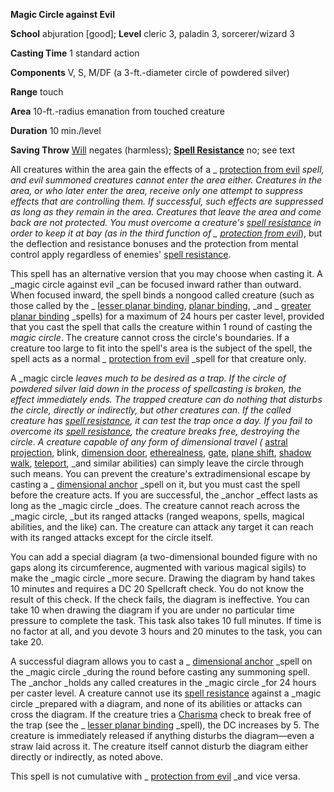  **Magic Circle against Evil**

**School** abjuration [good]; **Level** cleric 3, paladin 3, sorcerer/wizard 3

**Casting Time** 1 standard action

**Components** V, S, M/DF (a 3-ft.-diameter circle of powdered silver)

**Range** touch

**Area** 10-ft.-radius emanation from touched creature

**Duration** 10 min./level

**Saving Throw** [Will](../combat.html#_will) negates (harmless); **[Spell Resistance](../glossary.html#_spell-resistance)** no; see text

All creatures within the area gain the effects of a _ [protection from evil](protectionFromEvil.html#_protection-from-evil) _spell, and evil summoned creatures cannot enter the area either. Creatures in the area, or who later enter the area, receive only one attempt to suppress effects that are controlling them. If successful, such effects are suppressed as long as they remain in the area. Creatures that leave the area and come back are not protected. You must overcome a creature's [spell resistance](../glossary.html#_spell-resistance) in order to keep it at bay (as in the third function of _ [protection from evil](protectionFromEvil.html#_protection-from-evil)_), but the deflection and resistance bonuses and the protection from mental control apply regardless of enemies' [spell resistance](../glossary.html#_spell-resistance).

This spell has an alternative version that you may choose when casting it. A _magic circle against evil _can be focused inward rather than outward. When focused inward, the spell binds a nongood called creature (such as those called by the _ [lesser planar binding](planarBinding.html#_planar-binding-lesser), [planar binding](planarBinding.html#_planar-binding), _and _ [greater planar binding](planarBinding.html#_planar-binding-greater) _spells) for a maximum of 24 hours per caster level, provided that you cast the spell that calls the creature within 1 round of casting the _magic circle_. The creature cannot cross the circle's boundaries. If a creature too large to fit into the spell's area is the subject of the spell, the spell acts as a normal _ [protection from evil](protectionFromEvil.html#_protection-from-evil) _spell for that creature only.

A _magic circle _leaves much to be desired as a trap. If the circle of powdered silver laid down in the process of spellcasting is broken, the effect immediately ends. The trapped creature can do nothing that disturbs the circle, directly or indirectly, but other creatures can. If the called creature has [spell resistance](../glossary.html#_spell-resistance), it can test the trap once a day. If you fail to overcome its [spell resistance](../glossary.html#_spell-resistance), the creature breaks free, destroying the circle. A creature capable of any form of dimensional travel (_ [astral projection](astralProjection.html#_astral-projection), blink, [dimension door](dimensionDoor.html#_dimension-door), [etherealness](etherealness.html#_etherealness), [gate](gate.html#_gate), [plane shift](planeShift.html#_plane-shift), [shadow walk](shadowWalk.html#_shadow-walk), [teleport](teleport.html#_teleport), _and similar abilities) can simply leave the circle through such means. You can prevent the creature's extradimensional escape by casting a _ [dimensional anchor](dimensionalAnchor.html#_dimensional-anchor) _spell on it, but you must cast the spell before the creature acts. If you are successful, the _anchor _effect lasts as long as the _magic circle _does. The creature cannot reach across the _magic circle, _but its ranged attacks (ranged weapons, spells, magical abilities, and the like) can. The creature can attack any target it can reach with its ranged attacks except for the circle itself.

You can add a special diagram (a two-dimensional bounded figure with no gaps along its circumference, augmented with various magical sigils) to make the _magic circle _more secure. Drawing the diagram by hand takes 10 minutes and requires a DC 20 Spellcraft check. You do not know the result of this check. If the check fails, the diagram is ineffective. You can take 10 when drawing the diagram if you are under no particular time pressure to complete the task. This task also takes 10 full minutes. If time is no factor at all, and you devote 3 hours and 20 minutes to the task, you can take 20.

A successful diagram allows you to cast a _ [dimensional anchor](dimensionalAnchor.html#_dimensional-anchor) _spell on the _magic circle _during the round before casting any summoning spell. The _anchor _holds any called creatures in the _magic circle _for 24 hours per caster level. A creature cannot use its [spell resistance](../glossary.html#_spell-resistance) against a _magic circle _prepared with a diagram, and none of its abilities or attacks can cross the diagram. If the creature tries a [Charisma](../gettingStarted.html#_charisma-new) check to break free of the trap (see the _ [lesser planar binding](planarBinding.html#_planar-binding-lesser) _spell), the DC increases by 5. The creature is immediately released if anything disturbs the diagram—even a straw laid across it. The creature itself cannot disturb the diagram either directly or indirectly, as noted above.

This spell is not cumulative with _ [protection from evil](protectionFromEvil.html#_protection-from-evil) _and vice versa.

